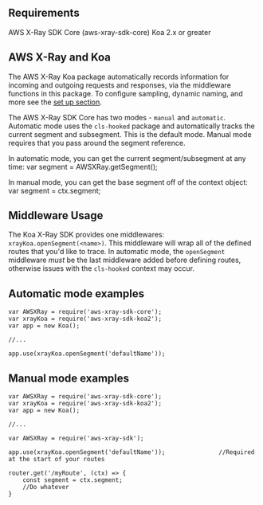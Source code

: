 
## Requirements

  AWS X-Ray SDK Core (aws-xray-sdk-core)
  Koa 2.x or greater

## AWS X-Ray and Koa

The AWS X-Ray Koa package automatically records information for incoming and outgoing
requests and responses, via the middleware functions in this package. To configure sampling, 
dynamic naming, and more see the [set up section](https://github.com/aws/aws-xray-sdk-node/tree/master/packages/core#setup).

The AWS X-Ray SDK Core has two modes - `manual` and `automatic`.
Automatic mode uses the `cls-hooked` package and automatically
tracks the current segment and subsegment. This is the default mode.
Manual mode requires that you pass around the segment reference.

In automatic mode, you can get the current segment/subsegment at any time:
    var segment = AWSXRay.getSegment();

In manual mode, you can get the base segment off of the context object:
    var segment = ctx.segment;

## Middleware Usage

The Koa X-Ray SDK provides one middlewares: `xrayKoa.openSegment(<name>)`. 
This middleware will wrap all of the defined routes that you'd like to trace. 
In automatic mode, the `openSegment` middleware *must* be the last middleware added
before defining routes, otherwise issues with the `cls-hooked`
context may occur.

## Automatic mode examples

    var AWSXRay = require('aws-xray-sdk-core');
    var xrayKoa = require('aws-xray-sdk-koa2');
    var app = new Koa();

    //...

    app.use(xrayKoa.openSegment('defaultName'));

## Manual mode examples

    var AWSXRay = require('aws-xray-sdk-core');
    var xrayKoa = require('aws-xray-sdk-koa2');
    var app = new Koa();

    //...

    var AWSXRay = require('aws-xray-sdk');

    app.use(xrayKoa.openSegment('defaultName'));               //Required at the start of your routes
    
    router.get('/myRoute', (ctx) => {
        const segment = ctx.segment;
        //Do whatever 
    }
    


